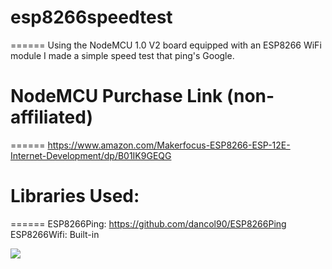 # esp8266speedtest
======
Using the NodeMCU 1.0 V2 board equipped with an ESP8266 WiFi module I made a simple speed test that ping's Google.
# NodeMCU Purchase Link (non-affiliated)
======
https://www.amazon.com/Makerfocus-ESP8266-ESP-12E-Internet-Development/dp/B01IK9GEQG
# Libraries Used:
======
ESP8266Ping: https://github.com/dancol90/ESP8266Ping
ESP8266Wifi: Built-in

<img src="https://preview.ibb.co/eQguGx/MVIMG_20180427_211529.jpg" />
